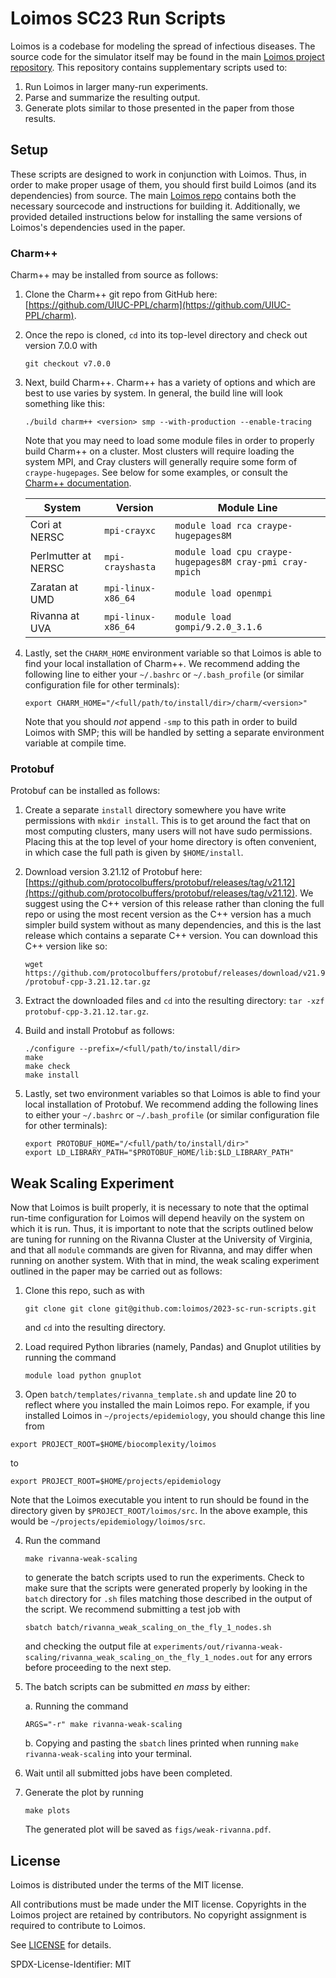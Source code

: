 # Loimos SC23 Run Scripts

Loimos is a codebase for modeling the spread of infectious diseases. The source code for the simulator itself may be found in the main [Loimos project repository](https://github.com/loimos/loimos). This repository contains supplementary scripts used to:
1. Run Loimos in larger many-run experiments.
2. Parse and summarize the resulting output.
3. Generate plots similar to those presented in the paper from those results.

## Setup

These scripts are designed to work in conjunction with Loimos. Thus, in order to make proper usage of them, you should first build Loimos (and its dependencies) from source. The main [Loimos repo](https://github.com/loimos/loimos) contains both the necessary sourcecode and instructions for building it. Additionally, we provided detailed instructions below for installing the same versions of Loimos's dependencies used in the paper.

### Charm++

Charm++ may be installed from source as follows:
1. Clone the Charm++ git repo from GitHub here: [https://github.com/UIUC-PPL/charm](https://github.com/UIUC-PPL/charm).
2. Once the repo is cloned, `cd` into its top-level directory and check out version 7.0.0 with

    ```git checkout v7.0.0```

3. Next, build Charm++. Charm++ has a variety of options and which are best to use varies by system. In general, the build line will look something like this:

    ```./build charm++ <version> smp --with-production --enable-tracing```
  
    Note that you may need to load some module files in order to properly build Charm++ on a cluster. Most clusters will require loading the system MPI, and   Cray clusters will generally require some form of `craype-hugepages`. See below for some examples, or consult the [Charm++ documentation](https://charm.readthedocs.io/en/latest/charm%2B%2B/manual.html#sec-install).
  
    | System              | Version            | Module Line                                              |
    |---------------------|--------------------|----------------------------------------------------------|
    | Cori at NERSC       | `mpi-crayxc`       | `module load rca craype-hugepages8M`                     |
    | Perlmutter at NERSC | `mpi-crayshasta`   | `module load cpu craype-hugepages8M cray-pmi cray-mpich` |
    | Zaratan at UMD      | `mpi-linux-x86_64` | `module load openmpi`                                    |
    | Rivanna at UVA      | `mpi-linux-x86_64` | `module load gompi/9.2.0_3.1.6`                          |

4. Lastly, set the `CHARM_HOME` environment variable so that Loimos is able to find your local installation of Charm++. We recommend adding the following line to either your `~/.bashrc` or `~/.bash_profile` (or similar configuration file for other terminals):
    
    ```export CHARM_HOME="/<full/path/to/install/dir>/charm/<version>"```

    Note that you should *not* append `-smp` to this path in order to build Loimos with SMP; this will be handled by setting a separate environment variable at compile time.

### Protobuf

Protobuf can be installed as follows:
1. Create a separate `install` directory somewhere you have write permissions with `mkdir install`. This is to get around the fact that on most computing clusters, many users will not have sudo permissions. Placing this at the top level of your home directory is often convenient, in which case the full path is given by `$HOME/install`.
2. Download version 3.21.12 of Protobuf here: [https://github.com/protocolbuffers/protobuf/releases/tag/v21.12](https://github.com/protocolbuffers/protobuf/releases/tag/v21.12). We suggest using the C++ version of this release rather than cloning the full repo or using the most recent version as the C++ version has a much simpler build system without as many dependencies, and this is the last release which contains a separate C++ version. You can download this C++ version like so:
    
    ```wget https://github.com/protocolbuffers/protobuf/releases/download/v21.9/protobuf-cpp-3.21.12.tar.gz```

3. Extract the downloaded files and `cd` into the resulting directory: `tar -xzf protobuf-cpp-3.21.12.tar.gz`.
4. Build and install Protobuf as follows:
    ```
    ./configure --prefix=/<full/path/to/install/dir>
    make
    make check
    make install
    ```
5. Lastly, set two environment variables so that Loimos is able to find your local installation of Protobuf. We recommend adding the following lines to either your `~/.bashrc` or `~/.bash_profile` (or similar configuration file for other terminals):
    
    ```
    export PROTOBUF_HOME="/<full/path/to/install/dir>"
    export LD_LIBRARY_PATH="$PROTOBUF_HOME/lib:$LD_LIBRARY_PATH"
    ```

## Weak Scaling Experiment

Now that Loimos is built properly, it is necessary to note that the optimal run-time configuration for Loimos will depend heavily on the system on which it is run. Thus, it is important to note that the scripts outlined below are tuning for running on the Rivanna Cluster at the University of Virginia, and that all `module` commands are given for Rivanna, and may differ when running on another system. With that in mind, the weak scaling experiment outlined in the paper may be carried out as follows:
1. Clone this repo, such as with

    ```git clone git clone git@github.com:loimos/2023-sc-run-scripts.git```

    and `cd` into the resulting directory.    

2. Load required Python libraries (namely, Pandas) and Gnuplot utilities by running the command

    ```module load python gnuplot```

3. Open `batch/templates/rivanna_template.sh` and update line 20 to reflect where you installed the main Loimos repo. For example, if you installed Loimos in `~/projects/epidemiology`, you should change this line from

```export PROJECT_ROOT=$HOME/biocomplexity/loimos```

to

```export PROJECT_ROOT=$HOME/projects/epidemiology```

Note that the Loimos executable you intent to run should be found in the directory given by `$PROJECT_ROOT/loimos/src`. In the above example, this would be `~/projects/epidemiology/loimos/src`.

4. Run the command

    ```make rivanna-weak-scaling```

    to generate the batch scripts used to run the experiments. Check to make sure that the scripts were generated properly by looking in the `batch` directory for `.sh` files matching those described in the output of the script. We recommend submitting a test job with
    
    ```sbatch batch/rivanna_weak_scaling_on_the_fly_1_nodes.sh```
    
    and checking the output file at `experiments/out/rivanna-weak-scaling/rivanna_weak_scaling_on_the_fly_1_nodes.out` for any errors before proceeding to the next step.

5. The batch scripts can be submitted *en mass* by either:

    a. Running the command

    ```ARGS="-r" make rivanna-weak-scaling```

    b. Copying and pasting the `sbatch` lines printed when running `make rivanna-weak-scaling` into your terminal.

6. Wait until all submitted jobs have been completed.

7. Generate the plot by running

    ```make plots```

    The generated plot will be saved as `figs/weak-rivanna.pdf`.

## License

Loimos is distributed under the terms of the MIT license.

All contributions must be made under the MIT license. Copyrights in the Loimos project are retained by contributors. No copyright assignment is required to contribute to Loimos.

See [LICENSE](https://github.com/loimos/2023-loimos-scripts-sc/blob/develop/LICENSE) for details.

SPDX-License-Identifier: MIT